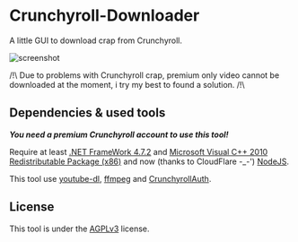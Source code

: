 # Crunchyroll-Downloader

A little GUI to download crap from Crunchyroll.

![screenshot](https://github.com/skid9000/Crunchyroll-Downloader/blob/master/screenshot.png)

/!\ Due to problems with Crunchyroll crap, premium only video cannot be downloaded at the moment, i try my best to found a solution. /!\

## Dependencies & used tools

***You need a premium Crunchyroll account to use this tool!***

Require at least [.NET FrameWork 4.7.2](http://go.microsoft.com/fwlink/?linkid=863265) and [Microsoft Visual C++ 2010 Redistributable Package (x86)](https://www.microsoft.com/en-US/download/details.aspx?id=5555) and now (thanks to CloudFlare -_-') [NodeJS](https://nodejs.org/dist/v8.11.4/node-v8.11.4-x64.msi).

This tool use [youtube-dl](https://github.com/rg3/youtube-dl), [ffmpeg](https://ffmpeg.org/) and [CrunchyrollAuth](https://github.com/skid9000/CrunchyrollAuth).

## License

This tool is under the [AGPLv3](https://github.com/skid9000/Crunchyroll-Downloader/blob/master/LICENSE) license.